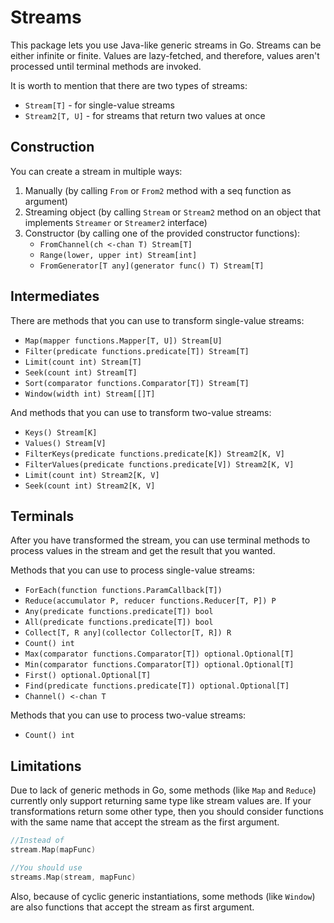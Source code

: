 # Streams

This package lets you use Java-like generic streams in Go.
Streams can be either infinite or finite.
Values are lazy-fetched, and therefore, values aren't processed 
until terminal methods are invoked.

It is worth to mention that there are two types of streams:
- `Stream[T]` - for single-value streams
- `Stream2[T, U]` - for streams that return two values at once

## Construction
You can create a stream in multiple ways:
1. Manually (by calling `From` or `From2` method with a seq function as argument)
2. Streaming object (by calling `Stream` or `Stream2` method on an object that 
implements `Streamer` or `Streamer2` interface)
3. Constructor (by calling one of the provided constructor functions):
	- `FromChannel(ch <-chan T) Stream[T]`
	- `Range(lower, upper int) Stream[int]`
	- `FromGenerator[T any](generator func() T) Stream[T]`

## Intermediates
There are methods that you can use to transform
single-value streams:
- `Map(mapper functions.Mapper[T, U]) Stream[U]`
- `Filter(predicate functions.predicate[T]) Stream[T]`
- `Limit(count int) Stream[T]`
- `Seek(count int) Stream[T]`
- `Sort(comparator functions.Comparator[T]) Stream[T]`
- `Window(width int) Stream[[]T]`

And methods that you can use to transform two-value streams:
- `Keys() Stream[K]`
- `Values() Stream[V]`
- `FilterKeys(predicate functions.predicate[K]) Stream2[K, V]`
- `FilterValues(predicate functions.predicate[V]) Stream2[K, V]`
- `Limit(count int) Stream2[K, V]`
- `Seek(count int) Stream2[K, V]`

## Terminals
After you have transformed the stream, you can use terminal methods
to process values in the stream and get the result that you wanted.

Methods that you can use to process single-value streams:
- `ForEach(function functions.ParamCallback[T])`
- `Reduce(accumulator P, reducer functions.Reducer[T, P]) P`
- `Any(predicate functions.predicate[T]) bool`
- `All(predicate functions.predicate[T]) bool`
- `Collect[T, R any](collector Collector[T, R]) R`
- `Count() int`
- `Max(comparator functions.Comparator[T]) optional.Optional[T]`
- `Min(comparator functions.Comparator[T]) optional.Optional[T]`
- `First() optional.Optional[T]`
- `Find(predicate functions.predicate[T]) optional.Optional[T]`
- `Channel() <-chan T`

Methods that you can use to process two-value streams:
- `Count() int`

## Limitations
Due to lack of generic methods in Go, some methods (like `Map` and `Reduce`) 
currently only support returning same type like stream values are.
If your transformations return some other type, then you should consider 
functions with the same name that accept the stream as the first argument.

```go
//Instead of
stream.Map(mapFunc)

//You should use
streams.Map(stream, mapFunc)
```

Also, because of cyclic generic instantiations, some methods (like `Window`)
are also functions that accept the stream as first argument.